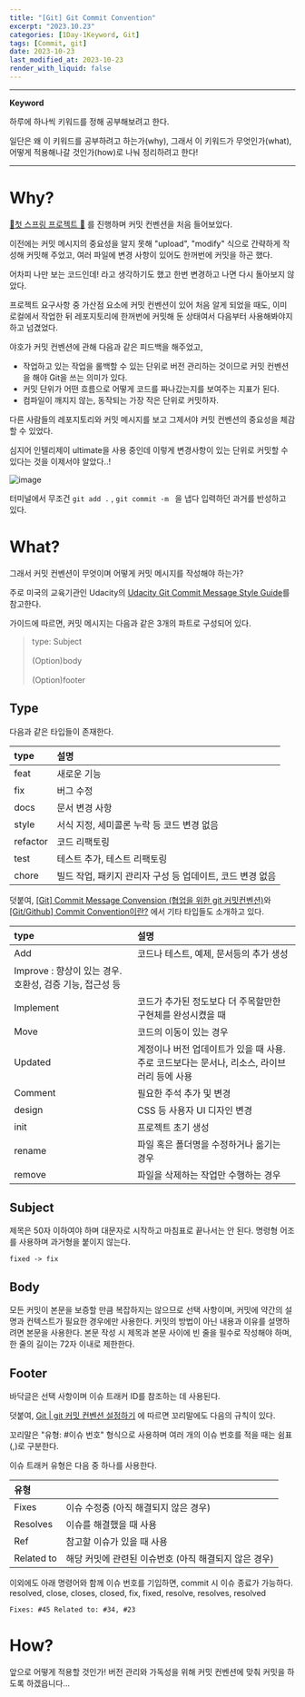```yaml
---
title: "[Git] Git Commit Convention"
excerpt: "2023.10.23"
categories: [1Day-1Keyword, Git]
tags: [Commit, git]
date: 2023-10-23
last_modified_at: 2023-10-23
render_with_liquid: false
---
```


---- 
**Keyword**

하루에 하나씩 키워드를 정해 공부해보려고 한다.

일단은 왜 이 키워드를 공부하려고 하는가(why), 그래서 이 키워드가 무엇인가(what), 어떻게 적용해나갈 것인가(how)로 나눠 정리하려고 한다!

----- 

# Why?

[🚀첫 스프링 프로젝트 🚀](https://github.com/yeondori/wanted-pre-onboarding-backend) 를 진행하며 커밋 컨벤션을 처음 들어보았다. 

이전에는 커밋 메시지의 중요성을 알지 못해 "upload", "modify" 식으로 간략하게 작성해 커밋해 주었고, 여러 파일에 변경 사항이 있어도 한꺼번에 커밋을 하곤 했다.

어차피 나만 보는 코드인데! 라고 생각하기도 했고 한번 변경하고 나면 다시 돌아보지 않았다. 

프로젝트 요구사항 중 가산점 요소에 커밋 컨벤션이 있어 처음 알게 되었을 때도, 이미 로컬에서 작업한 뒤 레포지토리에 한꺼번에 커밋해 둔 상태여서 다음부터 사용해봐야지 하고 넘겼었다.

야호가 커밋 컨벤션에 관해 다음과 같은 피드백을 해주었고,

- 작업하고 있는 작업을 롤백할 수 있는 단위로 버전 관리하는 것이므로 커밋 컨벤션을 해야 Git을 쓰는 의미가 있다.
- 커밋 단위가 어떤 흐름으로 어떻게 코드를 짜나갔는지를 보여주는 지표가 된다.
- 컴파일이 깨지지 않는, 동작되는 가장 작은 단위로 커밋하자.


다른 사람들의 레포지토리와 커밋 메시지를 보고 그제서야 커밋 컨벤션의 중요성을 체감할 수 있었다.

심지어 인텔리제이 ultimate을 사용 중인데 이렇게 변경사항이 있는 단위로 커밋할 수 있다는 것을 이제서야 알았다..!

![image](https://github.com/yeondori/yeondori.github.io/assets/93027942/05fc3375-487c-40da-bf3c-05ff77e0ee73)

터미널에서 무조건 `git add .` , `git commit -m ` 을 냅다 입력하던 과거를 반성하고 있다. 


# What?

그래서 커밋 컨벤션이 무엇이며 어떻게 커밋 메시지를 작성해야 하는가? 

주로 미국의 교육기관인 Udacity의 [Udacity Git Commit Message Style Guide](https://udacity.github.io/git-styleguide/)를 참고한다.

가이드에 따르면, 커밋 메시지는 다음과 같은 3개의 파트로 구성되어 있다.


> type: Subject<br><br>(Option)body<br><br>(Option)footer


## Type

다음과 같은 타입들이 존재한다.

| type     | 설명                           |
|:---------|:-----------------------------|
| feat     | 새로운 기능                       |
| fix      | 버그 수정                        |
| docs     | 문서 변경 사항                     |
| style    | 서식 지정, 세미콜론 누락 등 코드 변경 없음    |
| refactor | 코드 리팩토링                      |
| test     | 테스트 추가, 테스트 리팩토링             |
| chore    | 빌드 작업, 패키지 관리자 구성 등 업데이트, 코드 변경 없음 |

덧붙여, [[Git] Commit Message Convension (협업을 위한 git 커밋컨벤션)](https://velog.io/@msung99/Git-Commit-Message-Convension)와 [[Git/Github] Commit Convention이란?](https://kdjun97.github.io/git-github/commit-convention/) 에서 기타 타입들도 소개하고 있다.

| type                                   | 설명                                                    |
|:---------------------------------------|:------------------------------------------------------|
| Add                                    | 코드나 테스트, 예제, 문서등의 추가 생성                               |
| Improve : 향상이 있는 경우. 호환성, 검증 기능, 접근성 등 |
| Implement                              | 코드가 추가된 정도보다 더 주목할만한 구현체를 완성시켰을 때                     |
| Move                                   | 코드의 이동이 있는 경우                                         |
| Updated                                | 계정이나 버전 업데이트가 있을 때 사용. 주로 코드보다는 문서나, 리소스, 라이브러리 등에 사용 |
| Comment                                | 필요한 주석 추가 및 변경                                        |
| design                                 | CSS 등 사용자 UI 디자인 변경                                   |
| init                                   | 프로젝트 초기 생성                                            |
| rename                                 | 파일 혹은 폴더명을 수정하거나 옮기는 경우                               |
| remove                                 | 파일을 삭제하는 작업만 수행하는 경우                                  |

## Subject

제목은 50자 이하여야 하며 대문자로 시작하고 마침표로 끝나서는 안 된다.
명령형 어조를 사용하며 과거형을 붙이지 않는다.
 
`fixed -> fix`

## Body

모든 커밋이 본문을 보증할 만큼 복잡하지는 않으므로 선택 사항이며, 커밋에 약간의 설명과 컨텍스트가 필요한 경우에만 사용한다. 
커밋의 방법이 아닌 내용과 이유를 설명하려면 본문을 사용한다.
본문 작성 시 제목과 본문 사이에 빈 줄을 필수로 작성해야 하며, 한 줄의 길이는 72자 이내로 제한한다.

## Footer

바닥글은 선택 사항이며 이슈 트래커 ID를 참조하는 데 사용된다.

덧붙여, [Git | git 커밋 컨벤션 설정하기](https://velog.io/@shin6403/Git-git-%EC%BB%A4%EB%B0%8B-%EC%BB%A8%EB%B2%A4%EC%85%98-%EC%84%A4%EC%A0%95%ED%95%98%EA%B8%B0) 에 따르면 꼬리말에도 다음의 규칙이 있다.

꼬리말은 "유형: #이슈 번호" 형식으로 사용하며 여러 개의 이슈 번호를 적을 때는 쉼표(,)로 구분한다.

이슈 트래커 유형은 다음 중 하나를 사용한다.

|유형|                                 |
|:-|:--------------------------------|
|Fixes| 이슈 수정중 (아직 해결되지 않은 경우)          |
|Resolves| 이슈를 해결했을 때 사용                   |
|Ref| 참고할 이슈가 있을 때 사용                 |
|Related to| 해당 커밋에 관련된 이슈번호 (아직 해결되지 않은 경우) |

이외에도 아래 명령어와 함께 이슈 번호를 기입하면, commit 시 이슈 종료가 가능하다.  resolved, close, closes, closed, fix, fixed, resolve, resolves, resolved 
  
`Fixes: #45 Related to: #34, #23`

# How?

앞으로 어떻게 적용할 것인가! 
버전 관리와 가독성을 위해 커밋 컨벤션에 맞춰 커밋을 하도록 하겠읍니다...